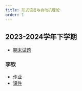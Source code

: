 ```yaml
---
title: 形式语言与自动机理论
order: 1
---
```


## 2023-2024学年下学期

- [期末试题](./2023-2024学年下学期期末)

### 李钦

- [作业](drive.vanillaaaa.org/SharedCourses/软件工程学院/形式语言与自动机理论/2023-2024学年下学期/作业)
- [课件](drive.vanillaaaa.org/SharedCourses/软件工程学院/形式语言与自动机理论/2023-2024学年下学期/课件)
